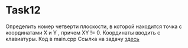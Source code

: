 # Task12
Определить номер четверти плоскости, в которой находится точка с координатами X и Y , причем XY != 0. Координаты вводить с клавиатуры.
Код в main.cpp
Ссылка на задачу [здесь](http://cppstudio.com/post/2623/)
